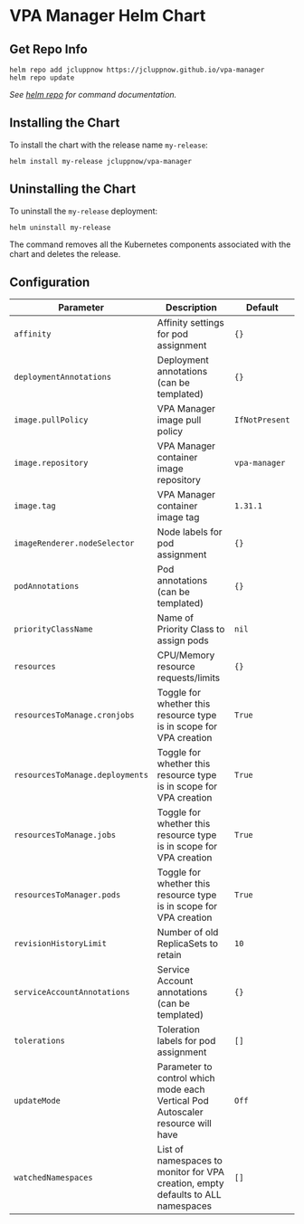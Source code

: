 # VPA Manager Helm Chart

## Get Repo Info

```console
helm repo add jcluppnow https://jcluppnow.github.io/vpa-manager
helm repo update
```

_See [helm repo](https://helm.sh/docs/helm/helm_repo/) for command documentation._

## Installing the Chart

To install the chart with the release name `my-release`:

```console
helm install my-release jcluppnow/vpa-manager
```

## Uninstalling the Chart

To uninstall the `my-release` deployment:

```console
helm uninstall my-release
```

The command removes all the Kubernetes components associated with the chart and deletes the release.

## Configuration

| Parameter                                 | Description                                   | Default                                                 |
|-------------------------------------------|-----------------------------------------------|---------------------------------------------------------|
| `affinity`                                | Affinity settings for pod assignment          | `{}`                                                    |
| `deploymentAnnotations`                     | Deployment annotations (can be templated)        | `{}`                                                    |
| `image.pullPolicy`          | VPA Manager image pull policy   | `IfNotPresent`                                          |
| `image.repository`          | VPA Manager container image repository    | `vpa-manager`                                               |
| `image.tag`                 | VPA Manager container image tag           | `1.31.1`                                                |
| `imageRenderer.nodeSelector`               | Node labels for pod assignment                | `{}`                                                    |
| `podAnnotations`                     | Pod annotations (can be templated)        | `{}`                                                    |
| `priorityClassName`                       | Name of Priority Class to assign pods         | `nil`                                                   |
| `resources`                               | CPU/Memory resource requests/limits           | `{}`                                                    |
| `resourcesToManage.cronjobs`                               | Toggle for whether this resource type is in scope for VPA creation     | `True`                                                    |
| `resourcesToManage.deployments`                               | Toggle for whether this resource type is in scope for VPA creation           | `True`                                                    |
| `resourcesToManage.jobs`                               | Toggle for whether this resource type is in scope for VPA creation           | `True`                                                    |
| `resourcesToManager.pods`                               | Toggle for whether this resource type is in scope for VPA creation           | `True`                                                    |
| `revisionHistoryLimit`                    | Number of old ReplicaSets to retain           | `10`                                                    |
| `serviceAccountAnnotations`                     | Service Account annotations (can be templated)        | `{}`                                                    |
| `tolerations`                | Toleration labels for pod assignment          | `[]`                                                    |
| `updateMode`                | Parameter to control which mode each Vertical Pod Autoscaler resource will have          | `Off`                                                    |
| `watchedNamespaces`                | List of namespaces to monitor for VPA creation, empty defaults to ALL namespaces       | `[]`       
